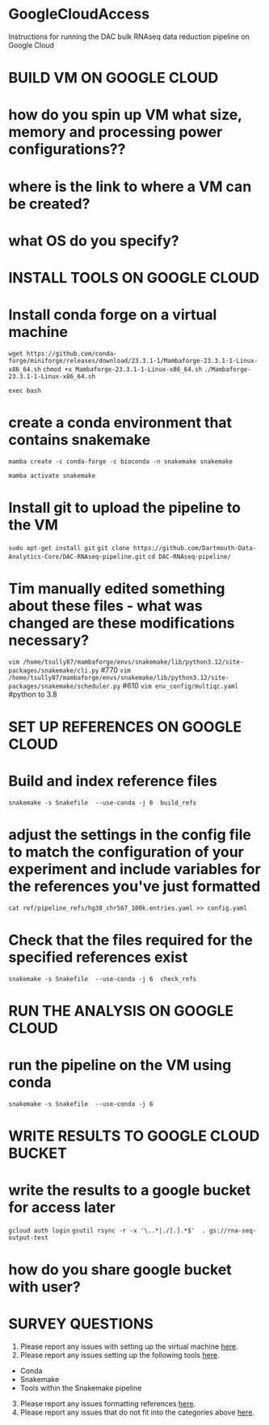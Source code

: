 # GoogleCloudAccess
Instructions for running the DAC bulk RNAseq data reduction pipeline on Google Cloud

# BUILD VM ON GOOGLE CLOUD
# how do you spin up VM what size, memory and processing power configurations??
# where is the link to where a VM can be created?
# what OS do you specify?

# INSTALL TOOLS ON GOOGLE CLOUD
# Install conda forge on a virtual machine
`wget https://github.com/conda-forge/miniforge/releases/download/23.3.1-1/Mambaforge-23.3.1-1-Linux-x86_64.sh`
`chmod +x Mambaforge-23.3.1-1-Linux-x86_64.sh`
`./Mambaforge-23.3.1-1-Linux-x86_64.sh`

`exec bash`

# create a conda environment that contains snakemake
`mamba create -c conda-forge -c bioconda -n snakemake snakemake`

`mamba activate snakemake`

# Install git to upload the pipeline to the VM
`sudo apt-get install git`
`git clone https://github.com/Dartmouth-Data-Analytics-Core/DAC-RNAseq-pipeline.git`
`cd DAC-RNAseq-pipeline/`

# Tim manually edited something about these files - what was changed are these modifications necessary?
`vim /home/tsully87/mambaforge/envs/snakemake/lib/python3.12/site-packages/snakemake/cli.py` #770
`vim /home/tsully87/mambaforge/envs/snakemake/lib/python3.12/site-packages/snakemake/scheduler.py` #610
`vim env_config/multiqc.yaml` #python to 3.8

# SET UP REFERENCES ON GOOGLE CLOUD
# Build and index reference files
`snakemake -s Snakefile  --use-conda -j 6  build_refs`
# adjust the settings in the config file to match the configuration of your experiment and include variables for the references you've just formatted
`cat ref/pipeline_refs/hg38_chr567_100k.entries.yaml >> config.yaml`

# Check that the files required for the specified references exist
`snakemake -s Snakefile  --use-conda -j 6  check_refs`

# RUN THE ANALYSIS ON GOOGLE CLOUD
# run the pipeline on the VM using conda
`snakemake -s Snakefile  --use-conda -j 6`

# WRITE RESULTS TO GOOGLE CLOUD BUCKET
# write the results to a google bucket for access later
`gcloud auth login`
`gsutil rsync -r -x '\..*|./[.].*$'  . gs://rna-seq-output-test`

# how do you share google bucket with user?



# SURVEY QUESTIONS

1. Please report any issues with setting up the virtual machine [here](https://sites.dartmouth.edu/cqb/google-cloud-analyst-feedback-forms/).
2. Please report any issues setting up the following tools [here](https://sites.dartmouth.edu/cqb/google-cloud-analyst-feedback-forms/). 
  - Conda
  - Snakemake
  - Tools within the Snakemake pipeline
3. Please report any issues formatting references [here](https://sites.dartmouth.edu/cqb/google-cloud-analyst-feedback-forms/).
4. Please report any issues that do not fit into the categories above [here](https://sites.dartmouth.edu/cqb/google-cloud-analyst-feedback-forms/).
